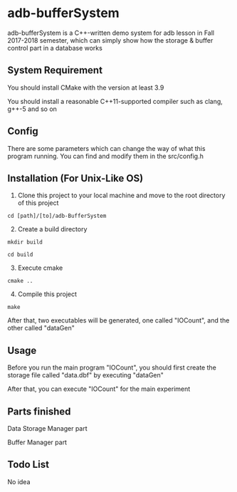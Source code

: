 # adb-bufferSystem

adb-bufferSystem is a C++-written demo system for adb lesson in Fall 2017-2018 semester, which can simply show how the storage & buffer control part in a database works

## System Requirement

You should install CMake with the version at least 3.9

You should install a reasonable C++11-supported compiler such as clang, g++-5 and so on

## Config

There are some parameters which can change the way of what this program running. You can find and modify them in the src/config.h

## Installation (For Unix-Like OS)

1. Clone this project to your local machine and move to the root directory of this project

```
cd [path]/[to]/adb-BufferSystem
```

2. Create a build directory

```
mkdir build

cd build
```

3. Execute cmake

```
cmake ..
```

4. Compile this project

```
make
```

After that, two executables will be generated, one called "IOCount", and the other called "dataGen"

## Usage

Before you run the main program "IOCount", you should first create the storage file called "data.dbf" by executing "dataGen"

After that, you can execute "IOCount" for the main experiment

## Parts finished

Data Storage Manager part

Buffer Manager part

## Todo List

No idea
